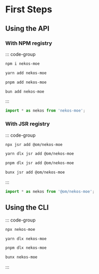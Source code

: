 # First Steps

## Using the API

### With NPM registry
::: code-group
```sh [npm]
npm i nekos-moe
```
```sh [yarn]
yarn add nekos-moe
```
```sh [pnpm]
pnpm add nekos-moe
```
```sh [bun]
bun add nekos-moe
```
:::
```ts
import * as nekos from 'nekos-moe';
```

### With JSR registry
::: code-group
```sh [npm]
npx jsr add @om/nekos-moe
```
```sh [yarn]
yarn dlx jsr add @om/nekos-moe
```
```sh [pnpm]
pnpm dlx jsr add @om/nekos-moe
```
```sh [bun]
bunx jsr add @om/nekos-moe
```
:::
```ts
import * as nekos from '@om/nekos-moe';
```

## Using the CLI
::: code-group
```sh [npm]
npx nekos-moe
```
```sh [yarn]
yarn dlx nekos-moe
```
```sh [pnpm]
pnpm dlx nekos-moe
```
```sh [bun]
bunx nekos-moe
```
:::
